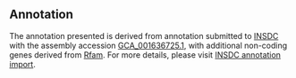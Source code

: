 

Annotation
----------

The annotation presented is derived from annotation submitted to
[INSDC](http://www.insdc.org) with the assembly accession
[GCA\_001636725.1](http://www.ebi.ac.uk/ena/data/view/GCA_001636725.1),
with additional non-coding genes derived from
[Rfam](http://rfam.xfam.org/). For more details, please visit [INSDC
annotation
import](http://ensemblgenomes.org/info/data/insdc_annotation).
